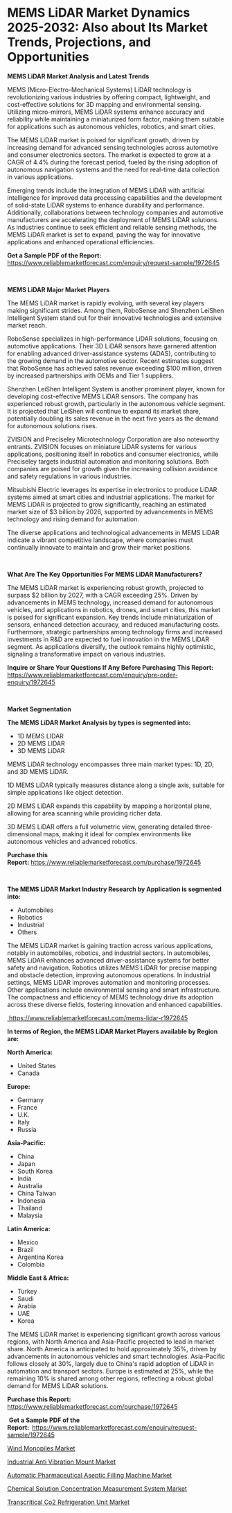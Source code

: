 <p><h1>MEMS LiDAR Market Dynamics 2025-2032: Also about Its Market Trends, Projections, and Opportunities</h1></p><p><strong>MEMS LiDAR Market Analysis and Latest Trends</strong></p>
<p><p>MEMS (Micro-Electro-Mechanical Systems) LiDAR technology is revolutionizing various industries by offering compact, lightweight, and cost-effective solutions for 3D mapping and environmental sensing. Utilizing micro-mirrors, MEMS LiDAR systems enhance accuracy and reliability while maintaining a miniaturized form factor, making them suitable for applications such as autonomous vehicles, robotics, and smart cities.</p><p>The MEMS LiDAR market is poised for significant growth, driven by increasing demand for advanced sensing technologies across automotive and consumer electronics sectors. The market is expected to grow at a CAGR of 4.4% during the forecast period, fueled by the rising adoption of autonomous navigation systems and the need for real-time data collection in various applications. </p><p>Emerging trends include the integration of MEMS LiDAR with artificial intelligence for improved data processing capabilities and the development of solid-state LiDAR systems to enhance durability and performance. Additionally, collaborations between technology companies and automotive manufacturers are accelerating the deployment of MEMS LiDAR solutions. As industries continue to seek efficient and reliable sensing methods, the MEMS LiDAR market is set to expand, paving the way for innovative applications and enhanced operational efficiencies.</p></p>
<p><strong>Get a Sample PDF of the Report:&nbsp;</strong> <a href="https://www.reliablemarketforecast.com/enquiry/request-sample/1972645?utm_campaign=1834&utm_medium=2&utm_source=Github&utm_content=ia&utm_term=28022025&utm_id=mems-lidar">https://www.reliablemarketforecast.com/enquiry/request-sample/1972645</a></p>
<p>&nbsp;</p>
<p><strong>MEMS LiDAR Major Market Players</strong></p>
<p><p>The MEMS LiDAR market is rapidly evolving, with several key players making significant strides. Among them, RoboSense and Shenzhen LeiShen Intelligent System stand out for their innovative technologies and extensive market reach. </p><p>RoboSense specializes in high-performance LiDAR solutions, focusing on automotive applications. Their 3D LiDAR sensors have garnered attention for enabling advanced driver-assistance systems (ADAS), contributing to the growing demand in the automotive sector. Recent estimates suggest that RoboSense has achieved sales revenue exceeding $100 million, driven by increased partnerships with OEMs and Tier 1 suppliers.</p><p>Shenzhen LeiShen Intelligent System is another prominent player, known for developing cost-effective MEMS LiDAR sensors. The company has experienced robust growth, particularly in the autonomous vehicle segment. It is projected that LeiShen will continue to expand its market share, potentially doubling its sales revenue in the next five years as the demand for autonomous solutions rises.</p><p>ZVISION and Preciseley Microtechnology Corporation are also noteworthy entrants. ZVISION focuses on miniature LiDAR systems for various applications, positioning itself in robotics and consumer electronics, while Preciseley targets industrial automation and monitoring solutions. Both companies are poised for growth given the increasing collision avoidance and safety regulations in various industries.</p><p>Mitsubishi Electric leverages its expertise in electronics to produce LiDAR systems aimed at smart cities and industrial applications. The market for MEMS LiDAR is projected to grow significantly, reaching an estimated market size of $3 billion by 2026, supported by advancements in MEMS technology and rising demand for automation.</p><p>The diverse applications and technological advancements in MEMS LiDAR indicate a vibrant competitive landscape, where companies must continually innovate to maintain and grow their market positions.</p></p>
<p>&nbsp;</p>
<p><strong>What Are The Key Opportunities For MEMS LiDAR Manufacturers?</strong></p>
<p><p>The MEMS LiDAR market is experiencing robust growth, projected to surpass $2 billion by 2027, with a CAGR exceeding 25%. Driven by advancements in MEMS technology, increased demand for autonomous vehicles, and applications in robotics, drones, and smart cities, this market is poised for significant expansion. Key trends include miniaturization of sensors, enhanced detection accuracy, and reduced manufacturing costs. Furthermore, strategic partnerships among technology firms and increased investments in R&D are expected to fuel innovation in the MEMS LiDAR segment. As applications diversify, the outlook remains highly optimistic, signaling a transformative impact on various industries.</p></p>
<p><strong>Inquire or Share Your Questions If Any Before Purchasing This Report:</strong> <a href="https://www.reliablemarketforecast.com/enquiry/pre-order-enquiry/1972645?utm_campaign=1834&utm_medium=2&utm_source=Github&utm_content=ia&utm_term=28022025&utm_id=mems-lidar">https://www.reliablemarketforecast.com/enquiry/pre-order-enquiry/1972645</a></p>
<p>&nbsp;</p>
<p><strong>Market Segmentation</strong></p>
<p><strong>The MEMS LiDAR Market Analysis by types is segmented into:</strong></p>
<p><ul><li>1D MEMS LIDAR</li><li>2D MEMS LIDAR</li><li>3D MEMS LiDAR</li></ul></p>
<p><p>MEMS LiDAR technology encompasses three main market types: 1D, 2D, and 3D MEMS LiDAR. </p><p>1D MEMS LiDAR typically measures distance along a single axis, suitable for simple applications like object detection. </p><p>2D MEMS LiDAR expands this capability by mapping a horizontal plane, allowing for area scanning while providing richer data. </p><p>3D MEMS LiDAR offers a full volumetric view, generating detailed three-dimensional maps, making it ideal for complex environments like autonomous vehicles and advanced robotics.</p></p>
<p><strong>Purchase this Report:&nbsp;</strong><a href="https://www.reliablemarketforecast.com/purchase/1972645?utm_campaign=1834&utm_medium=2&utm_source=Github&utm_content=ia&utm_term=28022025&utm_id=mems-lidar">https://www.reliablemarketforecast.com/purchase/1972645</a></p>
<p>&nbsp;</p>
<p><strong>The MEMS LiDAR Market Industry Research by Application is segmented into:</strong></p>
<p><ul><li>Automobiles</li><li>Robotics</li><li>Industrial</li><li>Others</li></ul></p>
<p><p>The MEMS LiDAR market is gaining traction across various applications, notably in automobiles, robotics, and industrial sectors. In automobiles, MEMS LiDAR enhances advanced driver-assistance systems for better safety and navigation. Robotics utilizes MEMS LiDAR for precise mapping and obstacle detection, improving autonomous operations. In industrial settings, MEMS LiDAR improves automation and monitoring processes. Other applications include environmental sensing and smart infrastructure. The compactness and efficiency of MEMS technology drive its adoption across these diverse fields, fostering innovation and enhanced capabilities.</p></p>
<p><a href="https://www.reliablemarketforecast.com/mems-lidar-r1972645?utm_campaign=1834&utm_medium=2&utm_source=Github&utm_content=ia&utm_term=28022025&utm_id=mems-lidar">&nbsp;https://www.reliablemarketforecast.com/mems-lidar-r1972645</a></p>
<p><strong>In terms of Region, the MEMS LiDAR Market Players available by Region are:</strong></p>
<p>
    <p> <strong> North America: </strong>
        <ul>
            <li>United States</li>
            <li>Canada</li>
        </ul>
        </p> 
    <p> <strong> Europe: </strong>
        <ul>
            <li>Germany</li>
            <li>France</li>
            <li>U.K.</li>
            <li>Italy</li>
            <li>Russia</li>
        </ul>
        </p> 
    <p> <strong> Asia-Pacific: </strong>
        <ul>
            <li>China</li>
            <li>Japan</li>
            <li>South Korea</li>
            <li>India</li>
            <li>Australia</li>
            <li>China Taiwan</li>
            <li>Indonesia</li>
            <li>Thailand</li>
            <li>Malaysia</li>
        </ul>
        </p> 
    <p> <strong> Latin America: </strong>
        <ul>
            <li>Mexico</li>
            <li>Brazil</li>
            <li>Argentina Korea</li>
            <li>Colombia</li>
        </ul>
        </p> 
    <p> <strong> Middle East & Africa: </strong>
        <ul>
            <li>Turkey</li>
            <li>Saudi</li>
            <li>Arabia</li>
            <li>UAE</li>
            <li>Korea</li>
        </ul>
    </p>
    </p>
<p><p>The MEMS LiDAR market is experiencing significant growth across various regions, with North America and Asia-Pacific projected to lead in market share. North America is anticipated to hold approximately 35%, driven by advancements in autonomous vehicles and smart technologies. Asia-Pacific follows closely at 30%, largely due to China's rapid adoption of LiDAR in automation and transport sectors. Europe is estimated at 25%, while the remaining 10% is shared among other regions, reflecting a robust global demand for MEMS LiDAR solutions.</p></p>
<p><strong>Purchase this Report: </strong><a href="https://www.reliablemarketforecast.com/purchase/1972645?utm_campaign=1834&utm_medium=2&utm_source=Github&utm_content=ia&utm_term=28022025&utm_id=mems-lidar">https://www.reliablemarketforecast.com/purchase/1972645</a></p>
<p>&nbsp;<strong>Get a Sample PDF of the Report:&nbsp;&nbsp;</strong><a href="https://www.reliablemarketforecast.com/enquiry/request-sample/1972645?utm_campaign=1834&utm_medium=2&utm_source=Github&utm_content=ia&utm_term=28022025&utm_id=mems-lidar">https://www.reliablemarketforecast.com/enquiry/request-sample/1972645</a></p>
<p><strong></strong></p>
<p><p><a href="https://github.com/gdfhhhj/Market-Research-Report-List-7/blob/main/wind-monopiles-market.md?utm_campaign=1834&utm_medium=2&utm_source=Github&utm_content=ia&utm_term=28022025&utm_id=mems-lidar">Wind Monopiles Market</a></p><p><a href="https://github.com/norbupippi93/Market-Research-Report-List-1/blob/main/industrial-anti-vibration-mount-market.md?utm_campaign=1834&utm_medium=2&utm_source=Github&utm_content=ia&utm_term=28022025&utm_id=mems-lidar">Industrial Anti Vibration Mount Market</a></p><p><a href="https://github.com/nathandecarvalho/Market-Research-Report-List-6/blob/main/automatic-pharmaceutical-aseptic-filling-machine-market.md?utm_campaign=1834&utm_medium=2&utm_source=Github&utm_content=ia&utm_term=28022025&utm_id=mems-lidar">Automatic Pharmaceutical Aseptic Filling Machine Market</a></p><p><a href="https://github.com/julyju69/Market-Research-Report-List-6/blob/main/chemical-solution-concentration-measurement-system-market.md?utm_campaign=1834&utm_medium=2&utm_source=Github&utm_content=ia&utm_term=28022025&utm_id=mems-lidar">Chemical Solution Concentration Measurement System Market</a></p><p><a href="https://github.com/moratronak3q/Market-Research-Report-List-1/blob/main/transcritical-co2-refrigeration-unit-market.md?utm_campaign=1834&utm_medium=2&utm_source=Github&utm_content=ia&utm_term=28022025&utm_id=mems-lidar">Transcritical Co2 Refrigeration Unit Market</a></p></p>